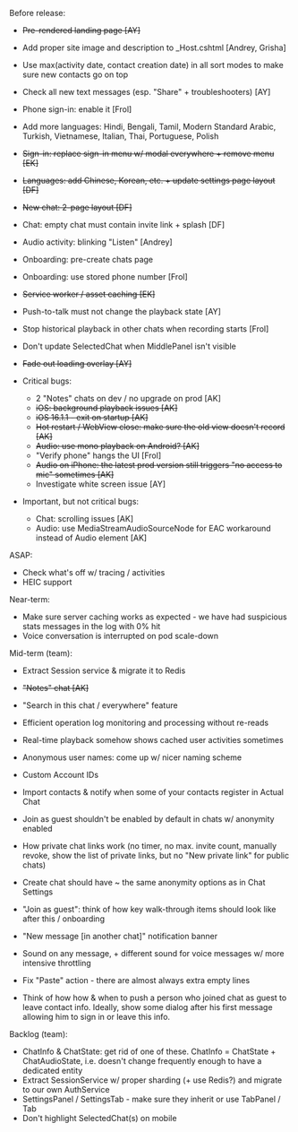 Before release:

- ~~Pre-rendered landing page [AY]~~
- Add proper site image and description to _Host.cshtml [Andrey, Grisha]
- Use max(activity date, contact creation date) in all sort modes to make sure new contacts go on top
- Check all new text messages (esp. "Share" + troubleshooters) [AY]
- Phone sign-in: enable it [Frol]
- Add more languages: Hindi, Bengali, Tamil, Modern Standard Arabic, Turkish, Vietnamese, Italian, Thai, Portuguese, Polish
- ~~Sign-in: replace sign-in menu w/ modal everywhere + remove menu [EK]~~
- ~~Languages: add Chinese, Korean, etc. + update settings page layout [DF]~~
- ~~New chat: 2-page layout [DF]~~
- Chat: empty chat must contain invite link + splash [DF]
- Audio activity: blinking "Listen" [Andrey]
- Onboarding: pre-create chats page
- Onboarding: use stored phone number [Frol]
- ~~Service worker / asset caching [EK]~~
- Push-to-talk must not change the playback state [AY]
- Stop historical playback in other chats when recording starts [Frol]
- Don't update SelectedChat when MiddlePanel isn't visible
- ~~Fade out loading overlay [AY]~~

- Critical bugs:
  - 2 "Notes" chats on dev / no upgrade on prod [AK]
  - ~~iOS: background playback issues [AK]~~
  - ~~iOS 16.1.1 - exit on startup [AK]~~
  - ~~Hot restart / WebView close: make sure the old view doesn't record [AK]~~
  - ~~Audio: use mono playback on Android? [AK]~~
  - "Verify phone" hangs the UI [Frol]
  - ~~Audio on iPhone: the latest prod version still triggers "no access to mic" sometimes [AK]~~
  - Investigate white screen issue [AY] 
- Important, but not critical bugs:
  - Chat: scrolling issues [AK]
  - Audio: use MediaStreamAudioSourceNode for EAC workaround instead of Audio element [AK]

ASAP:

- Check what's off w/ tracing / activities
- HEIC support

Near-term:

- Make sure server caching works as expected - we have had suspicious stats messages in the log with 0% hit
- Voice conversation is interrupted on pod scale-down

Mid-term (team):

- Extract Session service & migrate it to Redis
- ~~"Notes" chat [AK]~~
- "Search in this chat / everywhere" feature
- Efficient operation log monitoring and processing without re-reads
- Real-time playback somehow shows cached user activities sometimes
- Anonymous user names: come up w/ nicer naming scheme
- Custom Account IDs
- Import contacts & notify when some of your contacts register in Actual Chat

- Join as guest shouldn't be enabled by default in chats w/ anonymity enabled
- How private chat links work (no timer, no max. invite count, manually revoke, show the list of private links, but no "New private link" for public chats)
- Create chat should have ~ the same anonymity options as in Chat Settings
- "Join as guest": think of how key walk-through items should look like after this / onboarding
- "New message [in another chat]" notification banner
- Sound on any message, + different sound for voice messages w/ more intensive throttling
- Fix "Paste" action - there are almost always extra empty lines
- Think of how how & when to push a person who joined chat as guest to leave contact info. Ideally, show some dialog after his first message allowing him to sign in or leave this info.

Backlog (team):

- ChatInfo & ChatState: get rid of one of these. ChatInfo = ChatState + ChatAudioState, i.e. doesn't change frequently enough to have a dedicated entity
- Extract SessionService w/ proper sharding (+ use Redis?) and migrate to our own AuthService
- SettingsPanel / SettingsTab - make sure they inherit or use TabPanel / Tab
- Don't highlight SelectedChat(s) on mobile
